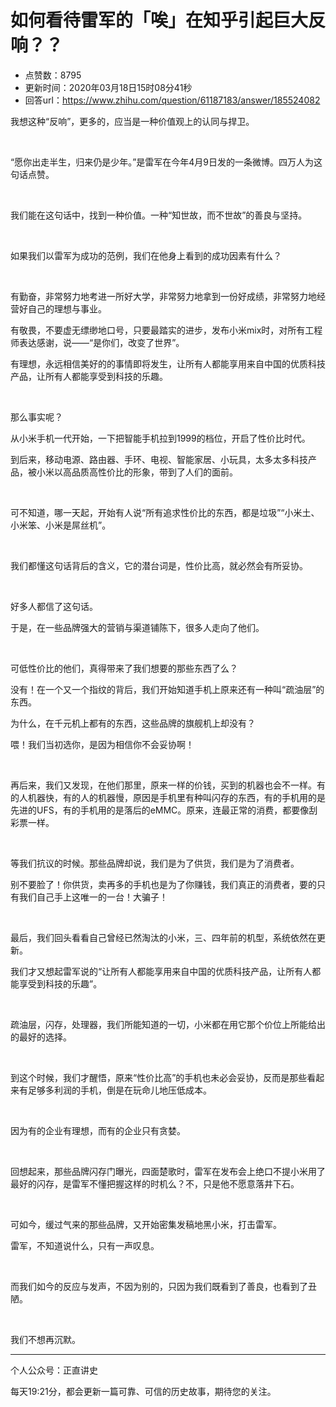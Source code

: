 # 如何看待雷军的「唉」在知乎引起巨大反响？？
- 点赞数：8795
- 更新时间：2020年03月18日15时08分41秒
- 回答url：https://www.zhihu.com/question/61187183/answer/185524082
<body>
 <p data-pid="oMjjNMND">我想这种“反响”，更多的，应当是一种价值观上的认同与捍卫。</p>
 <p class="ztext-empty-paragraph"><br></p>
 <p data-pid="Alt2akck">“愿你出走半生，归来仍是少年。”是雷军在今年4月9日发的一条微博。四万人为这句话点赞。</p>
 <p class="ztext-empty-paragraph"><br></p>
 <p data-pid="9pxuFqGl">我们能在这句话中，找到一种价值。一种“知世故，而不世故”的善良与坚持。</p>
 <p class="ztext-empty-paragraph"><br></p>
 <p data-pid="o2KMYjt2">如果我们以雷军为成功的范例，我们在他身上看到的成功因素有什么？</p>
 <p class="ztext-empty-paragraph"><br></p>
 <p data-pid="04kUr8z_">有勤奋，非常努力地考进一所好大学，非常努力地拿到一份好成绩，非常努力地经营好自己的理想与事业。</p>
 <p data-pid="7P5hcIV4">有敬畏，不要虚无缥缈地口号，只要最踏实的进步，发布小米mix时，对所有工程师表达感谢，说——“是你们，改变了世界”。</p>
 <p data-pid="zx8B9RD2">有理想，永远相信美好的的事情即将发生，让所有人都能享用来自中国的优质科技产品，让所有人都能享受到科技的乐趣。</p>
 <p class="ztext-empty-paragraph"><br></p>
 <p data-pid="O3mgxm6W">那么事实呢？</p>
 <p data-pid="m8lwA0d4">从小米手机一代开始，一下把智能手机拉到1999的档位，开启了性价比时代。</p>
 <p data-pid="bPEIqrFl">到后来，移动电源、路由器、手环、电视、智能家居、小玩具，太多太多科技产品，被小米以高品质高性价比的形象，带到了人们的面前。</p>
 <p class="ztext-empty-paragraph"><br></p>
 <p data-pid="kJZqyisB">可不知道，哪一天起，开始有人说“所有追求性价比的东西，都是垃圾”“小米土、小米笨、小米是屌丝机”。</p>
 <p class="ztext-empty-paragraph"><br></p>
 <p data-pid="Gqz3lml8">我们都懂这句话背后的含义，它的潜台词是，性价比高，就必然会有所妥协。</p>
 <p class="ztext-empty-paragraph"><br></p>
 <p data-pid="pprPt-kM">好多人都信了这句话。</p>
 <p data-pid="CJYt5I7w">于是，在一些品牌强大的营销与渠道铺陈下，很多人走向了他们。</p>
 <p class="ztext-empty-paragraph"><br></p>
 <p data-pid="0ItWs0hy">可低性价比的他们，真得带来了我们想要的那些东西了么？</p>
 <p data-pid="9kDyhwCy">没有！在一个又一个指纹的背后，我们开始知道手机上原来还有一种叫“疏油层”的东西。</p>
 <p data-pid="pTrlJ8DT">为什么，在千元机上都有的东西，这些品牌的旗舰机上却没有？</p>
 <p data-pid="3DDOnC84">喂！我们当初选你，是因为相信你不会妥协啊！</p>
 <p class="ztext-empty-paragraph"><br></p>
 <p data-pid="8A6OntPT">再后来，我们又发现，在他们那里，原来一样的价钱，买到的机器也会不一样。有的人机器快，有的人的机器慢，原因是手机里有种叫闪存的东西，有的手机用的是先进的UFS，有的手机用的是落后的eMMC。原来，连最正常的消费，都要像刮彩票一样。</p>
 <p class="ztext-empty-paragraph"><br></p>
 <p data-pid="YmJL7SQM">等我们抗议的时候。那些品牌却说，我们是为了供货，我们是为了消费者。</p>
 <p data-pid="A2efoEOd">别不要脸了！你供货，卖再多的手机也是为了你赚钱，我们真正的消费者，要的只有我们自己手上这唯一的一台！大骗子！</p>
 <p class="ztext-empty-paragraph"><br></p>
 <p data-pid="1X8F9jWm">最后，我们回头看看自己曾经已然淘汰的小米，三、四年前的机型，系统依然在更新。</p>
 <p data-pid="3EzbtTEA">我们才又想起雷军说的“让所有人都能享用来自中国的优质科技产品，让所有人都能享受到科技的乐趣”。</p>
 <p class="ztext-empty-paragraph"><br></p>
 <p data-pid="DwRVgqGb">疏油层，闪存，处理器，我们所能知道的一切，小米都在用它那个价位上所能给出的最好的选择。</p>
 <p class="ztext-empty-paragraph"><br></p>
 <p data-pid="U7tUTgGM">到这个时候，我们才醒悟，原来“性价比高”的手机也未必会妥协，反而是那些看起来有足够多利润的手机，倒是在玩命儿地压低成本。</p>
 <p class="ztext-empty-paragraph"><br></p>
 <p data-pid="2ejK-2fY">因为有的企业有理想，而有的企业只有贪婪。</p>
 <p class="ztext-empty-paragraph"><br></p>
 <p data-pid="g4AIRM4O">回想起来，那些品牌闪存门曝光，四面楚歌时，雷军在发布会上绝口不提小米用了最好的闪存，是雷军不懂把握这样的时机么？不，只是他不愿意落井下石。</p>
 <p class="ztext-empty-paragraph"><br></p>
 <p data-pid="ljDOM_VQ">可如今，缓过气来的那些品牌，又开始密集发稿地黑小米，打击雷军。</p>
 <p data-pid="ERmuNi5_">雷军，不知道说什么，只有一声叹息。</p>
 <p class="ztext-empty-paragraph"><br></p>
 <p data-pid="0KEohaD2">而我们如今的反应与发声，不因为别的，只因为我们既看到了善良，也看到了丑陋。</p>
 <p class="ztext-empty-paragraph"><br></p>
 <p data-pid="cAMraOSq">我们不想再沉默。</p>
 <hr>
 <p data-pid="dSFCIU1b">个人公众号：正直讲史</p>
 <p data-pid="ktRXa0Kx">每天19:21分，都会更新一篇可靠、可信的历史故事，期待您的关注。</p>
</body>